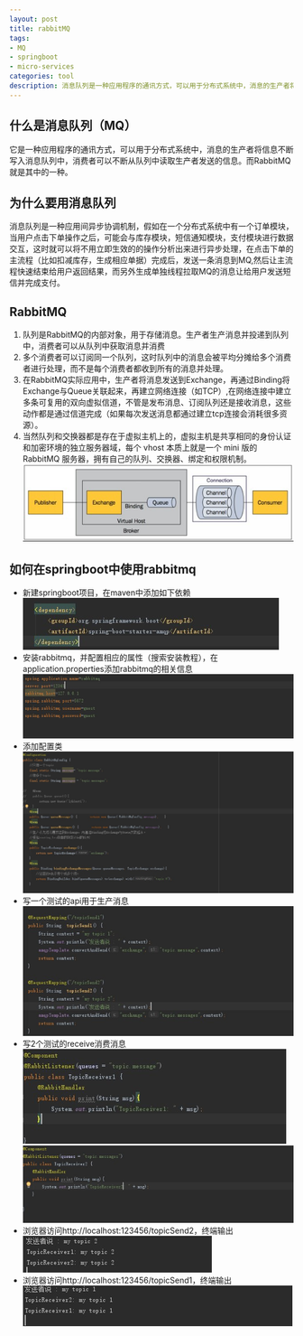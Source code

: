 ```yaml
---
layout: post
title: rabbitMQ
tags:
- MQ
- springboot
- micro-services
categories: tool
description: 消息队列是一种应用程序的通讯方式，可以用于分布式系统中，消息的生产者将信息不断写入消息队列中，消费者可以不断从队列中读取生产者发送的信息。而RabbitMQ就是其中的一种。
---
```

## 什么是消息队列（MQ）
它是一种应用程序的通讯方式，可以用于分布式系统中，消息的生产者将信息不断写入消息队列中，消费者可以不断从队列中读取生产者发送的信息。而RabbitMQ就是其中的一种。

<!-- more -->

## 为什么要用消息队列
消息队列是一种应用间异步协调机制，假如在一个分布式系统中有一个订单模块，当用户点击下单操作之后，可能会与库存模块，短信通知模块，支付模块进行数据交互，这时就可以将不用立即生效的的操作分析出来进行异步处理，在点击下单的主流程（比如扣减库存，生成相应单据）完成后，发送一条消息到MQ,然后让主流程快速结束给用户返回结果，而另外生成单独线程拉取MQ的消息让给用户发送短信并完成支付。  
## RabbitMQ
1. 队列是RabbitMQ的内部对象，用于存储消息。生产者生产消息并投递到队列中，消费者可以从队列中获取消息并消费  
2. 多个消费者可以订阅同一个队列，这时队列中的消息会被平均分摊给多个消费者进行处理，而不是每个消费者都收到所有的消息并处理。  
3. 在RabbitMQ实际应用中，生产者将消息发送到Exchange，再通过Binding将Exchange与Queue关联起来，再建立网络连接（如TCP）,在网络连接中建立多条可复用的双向虚拟信道，不管是发布消息、订阅队列还是接收消息，这些动作都是通过信道完成（如果每次发送消息都通过建立tcp连接会消耗很多资源）。  
4. 当然队列和交换器都是存在于虚拟主机上的，虚拟主机是共享相同的身份认证和加密环境的独立服务器域，每个 vhost 本质上就是一个 mini 版的 RabbitMQ 服务器，拥有自己的队列、交换器、绑定和权限机制。  
![原理图](\assets\img\rabbitMQ_1.jpg)
## 如何在springboot中使用rabbitmq
-  新建springboot项目，在maven中添加如下依赖  
![rabbitMQ依赖](\assets\img\rabbitMQ_2.jpg)
- 安装rabbitmq，并配置相应的属性（搜索安装教程），在application.properties添加rabbitmq的相关信息  
![rabbitMQ配置信息](\assets\img\rabbitMQ_3.jpg)
- 添加配置类  
![rabbitMQ配置类](\assets\img\rabbitMQ_4.jpg)
- 写一个测试的api用于生产消息  
![生产消息api](\assets\img\rabbitMQ_5.jpg)
- 写2个测试的receive消费消息  
![接收消息](\assets\img\rabbitMQ_6.jpg)
![接收消息](\assets\img\rabbitMQ_7.jpg)
- 浏览器访问http://localhost:123456/topicSend2，终端输出  
![终端输出](\assets\img\rabbitMQ_8.jpg)
- 浏览器访问http://localhost:123456/topicSend1，终端输出  
![终端输出](\assets\img\rabbitMQ_9.jpg) 












